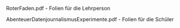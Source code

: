 RoterFaden.pdf - Folien für die Lehrperson

AbenteuerDatenjournalismusExperimente.pdf - Folien für die Schüler
